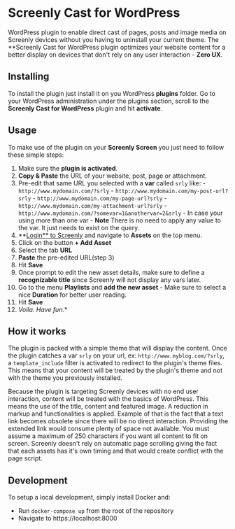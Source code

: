 # Screenly Cast for WordPress
WordPress plugin to enable direct cast of pages, posts and image media on Screenly devices without you having to uninstall your current theme.
The **Screenly Cast for WordPress plugin optimizes your website content for a better display on devices that don't rely on any user interaction - **Zero UX**.

## Installing
To install the plugin just install it on you WordPress **plugins** folder. Go to your WordPress administration under the plugins section, scroll to the **Screenly Cast for WordPress** plugin and hit **activate**.

## Usage
To make use of the plugin on your **Screenly Screen** you just need to follow these simple steps:

  1. Make sure the **plugin is activated**.
  2. **Copy & Paste** the URL of your website, post, page or attachment.
  3. Pre-edit that same URL you selected with a **var** called `srly` like:
    - `http://www.mydomain.com/?srly`
    - `http://www.mydomain.com/my-post-url?srly`
    - `http://www.mydomain.com/my-page-url?srly`
    - `http://www.mydomain.com/my-attachment-url?srly`
    - `http://www.mydomain.com/?somevar=1&anothervar=2&srly` - In case your using more than one var
    - **Note** There is no need to apply any value to the var. It just needs to exist on the query.
  4. **[Login** to Screenly](https://login.screenlyapp.com) and navigate to **Assets** on the top menu.
  5. Click on the button **+ Add Asset**
  6. Select the tab **URL**
  7. **Paste** the pre-edited URL(step 3)
  8. Hit **Save**
  9. Once prompt to edit the new asset details, make sure to define a **recognizable title** since Screenly will not display any vars later.
  10. Go to the menu **Playlists** and **add the new asset** - Make sure to select a nice **Duration** for better user reading.
  11. Hit **Save**
  12. *Voila. Have fun.**

## How it works
The plugin is packed with a simple theme that will display the content. Once the plugin catches a var `srly` on your url, ex: `http://www.myblog.com/?srly`, a `template_include` filter is activated to redirect to the plugin's theme files. This means that your content will be treated by the plugin's theme and not with the theme you previously installed.

Because the plugin is targeting Screenly devices with no end user interaction, content will be treated with the basics of WordPress. This means the use of the title, content and featured image. A reduction in markup and functionalities is applied. Example of that is the fact that a text link becomes obsolete since there will be no direct interaction. Providing the extended link would consume plenty of space not available. You must assume a maximum of 250 characters if you want all content to fit on screen. Screenly doesn't rely on automatic page scrolling giving the fact that each assets has it's own timing and that would create conflict with the page script.

## Development

To setup a local development, simply install Docker and:
 * Run `docker-compose up` from the root of the repository
 * Navigate to https://localhost:8000
